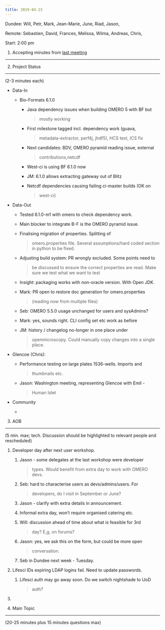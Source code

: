 ```yaml
---
title: 2019-04-23
---
```


Dundee: Will, Petr, Mark, Jean-Marie, June, Riad, Jason,

Remote: Sebastien, David, Frances, Melissa, Wilma, Andreas, Chris,

Start: 2:00 pm

1. Accepting minutes from [<u>last meeting</u>](https://drive.google.com/open?id=1TndXeC3wQSZVEaB5ZGpEAaPRl1QAufSI)
-------------------------------------------------------------------------------------------------------------------

2. Project Status
-----------------

(2-3 minutes each)

-   Data-In

    -   Bio-Formats 6.1.0

        -   Java dependency issues when building OMERO 5 with BF but
            > mostly working

        -   First milestone tagged incl. dependency work (guava,
            > metadata-extractor, perf4j, jhdf5), HCS test, ICS fix

        -   Next candidates: BDV, OMERO pyramid reading issue, external
            > contributions,netcdf

        -   West-ci is using BF 6.1.0 now

        -   JM: 6.1.0 allows extracting gateway out of Blitz

        -   Netcdf dependencies causing failing ci-master builds (OK on
            > west-ci)

-   Data-Out

    -   Tested 6.1.0-m1 with omero to check dependency work.

    -   Main blocker to integrate B-F is the OMERO pyramid issue.

    -   Finalising migration of properties. Splitting of
        > omero.properties file. Several assumptions/hard coded section
        > in python to be fixed.

    -   Adjusting build system: PR wrongly excluded. Some points need to
        > be discussed to ensure the correct properties are read. Make
        > sure we test what we want to test

    -   Insight: packaging works with non-oracle version. With Open JDK.

    -   Mark: PR open to restore doc generation for omero.properties
        > (reading now from multiple files)

    -   Seb: OMERO 5.5.0 usage unchanged for users and sysAdmins?

    -   Mark: yes, sounds right. CLI config set etc work as before

    -   JM: history / changelog no-longer in one place under
        > openmicroscopy. Could manually copy changes into a single
        > place.

-   Glencoe (Chris):

    -   Performance testing on large plates 1536-wells. Imports and
        > thumbnails etc.

    -   Jason: Washington meeting, representing Glencoe with Emil -
        > Human Islet

-   Community

    -   

3. AOB
------

(5 min. max; tech. Discussion should be highlighted to relevant people
and rescheduled)

1.  Developer day after next user workshop.

    1.  Jason - some delegates at the last workshop were developer
        > types. Would benefit from extra day to work with OMERO devs.

    2.  Seb: hard to characterise users as devs/admins/users. For
        > developers, do I visit in September or June?

    3.  Jason - clarify with extra details in announcement.

    4.  Informal extra day, won’t require organised catering etc.

    5.  Will: discussion ahead of time about what is feasible for 3rd
        > day? E,g, on forums?

    6.  Jason: yes, we ask this on the form, but could be more open
        > conversation.

    7.  Seb in Dundee next week - Tuesday.

2.  Lifesci IDs expiring LDAP logins fail. Need to update passwords.

    1.  Lifesci auth may go away soon. Do we switch nightshade to UoD
        > auth?

3.  

4. Main Topic
-------------

(20-25 minutes plus 15 minutes questions max)
